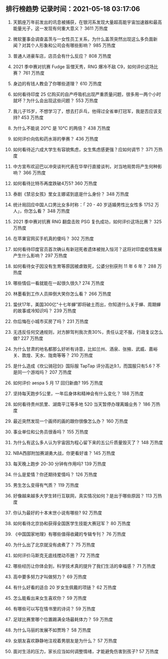 
## 排行榜趋势 记录时间：2021-05-18 03:17:06
  
  1. 天鹅座万年前发出的讯息被捕获，在银河系发现大量超高能宇宙加速器和最高能量光子，这一发现有何重大意义？ 3611 万热度
    
  2. 微软董事会调查盖茨与一女性员工关系，为什么盖茨突然出现这么多负面新闻？对其个人形象和公司会有哪些影响？ 985 万热度
    
  3. 普通人进豪车店，店员会有什么反应？ 808 万热度
    
  4. 2021 季中赛对抗赛 Fudge 盲僧天秀，RNG 爆冷不敌 C9，如何评价这场比赛？ 761 万热度
    
  5. 身边的有钱人教会了你哪些道理？ 610 万热度
    
  6. 如何看待印度 25 亿购买的自产呼吸机出现严重质量问题，很多用一两个小时就坏？为什么会出现这些问题？ 553 万热度
    
  7. 我儿子15岁，不想学习了，想去打乒乓，他得过全省单打冠军，我是否应该支持? 453 万热度
    
  8. 为什么不能说 20℃ 是 10℃ 的两倍？ 438 万热度
    
  9. 如何评价向佐和药水哥的拳赛？ 436 万热度
    
  10. 如何看待近六成大学生有容貌焦虑，女生焦虑感更强？应如何调节？ 371 万热度
    
  11. 中方宣布欢迎巴以冲突谈判代表在华举行直接谈判，对当地局势将产生何种影响？ 366 万热度
    
  12. 如何看待比特币再度跌破4万5? 360 万热度
    
  13. 泰剧《禁忌女孩》里女主娜诺到底是什么身份？ 348 万热度
    
  14. 统计局回应中国人口男比女多时称：「 20 - 40 岁适婚男性比女性多 1752 万人」，你怎么看？ 348 万热度
    
  15. 2021 季中赛对抗赛 RNG 翻盘击败 PSG 复仇成功，如何评价这场比赛？ 325 万热度
    
  16. 在苹果官网买手机真的傻吗？ 302 万热度
    
  17. 如何看待印度官员首次确认有新冠死者遗体被抛入恒河？这将对印度疫情发展产生什么影响？ 297 万热度
    
  18. 如何看待女子因没有生育等原因被虐致死，公婆分别获刑 11 年 6 年？ 288 万热度
    
  19. 哪些情侣一看就能在一起很久很久? 274 万热度
    
  20. 林墨看到工作人员摔倒大笑你怎么看？ 266 万热度
    
  21. 蛰伏17年，美国300亿“十七年蝉”即将破土而出，你知道什么关于蝉、周期蝉的故事或冷知识吗？ 239 万热度
    
  22. 你后悔在小城市买房了吗？ 231 万热度
    
  23. 无违反任何交通规则，对方醉驾判我次责30%，责任认定不服，行政复议怎么做? 227 万热度
    
  24. 为什么甘肃的地名都那么好听有诗意，比如兰州、酒泉、张掖、武威、嘉峪关、敦煌、天水、陇南等等？ 210 万热度
    
  25. 是什么造成《坎公骑冠剑》国际服 TapTap 评分高达9.1，而国服只有5.6？不是同一个游戏吗？ 207 万热度
    
  26. 如何评价 aespa 5 月 17 回归新曲? 195 万热度
    
  27. 坚持每天跑步5公里，一年后身体和精神会有什么变化？ 188 万热度
    
  28. 如何看待贵州凯里、湖南平江等多地 520 当天暂停办理离婚业务？ 186 万热度
    
  29. 最近突然发现一个画师的画的跟你很像怎么办？ 160 万热度
    
  30. 事业单位和公务员很香吗？ 155 万热度
    
  31. 为什么有这么多人认为宇宙因为程心留下来的五公斤质量毁灭了？ 148 万热度
    
  32. NBA西部附加赛湖勇大战，你更看好谁？ 145 万热度
    
  33. 每天晚上跑步 20-30 分钟有作用吗? 139 万热度
    
  34. 什么是爱情？你还期待爱情吗？ 126 万热度
    
  35. 男生怎么变得有气质？ 119 万热度
    
  36. 好像越来越多大学生转行互联网，真实情况如何？是出于哪些原因？ 113 万热度
    
  37. 你认为最好的十本末世小说有哪些? 92 万热度
    
  38. 如何看待北京协和获得全国医学生技能大赛冠军？ 80 万热度
    
  39. 《中国国家地理》有哪些值得收藏的专辑专刊？ 76 万热度
    
  40. 为什么出了北京就没有卤煮了？ 75 万热度
    
  41. 如何评价马斯克无底线搅动币圈？ 72 万热度
    
  42. 哪些经历让你体会到，科学技术真的提升了我们生活的幸福感？ 71 万热度
    
  43. 高中要多努力才叫做努力？ 69 万热度
    
  44. 有什么好看的适合 20 岁女生佩戴的项链？ 62 万热度
    
  45. 怎么能看出来女生喜欢你？ 59 万热度
    
  46. 有哪些可以写在情书里的诗词？ 59 万热度
    
  47. 足球比赛里哪个位置踢满全场最耗体力？ 59 万热度
    
  48. 为什么马丽的发展不如贾玲？ 58 万热度
    
  49. 女朋友喜欢静静地注视着男朋友是为什么？ 57 万热度
    
  50. 面对生活的压力，家长应当如何调整情绪，才能避免伤害到孩子? 57 万热度
    